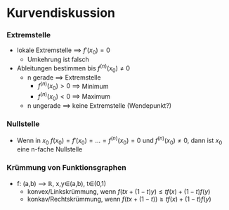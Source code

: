 # Kurvendiskussion
### Extremstelle
+ lokale Extremstelle ==> $f'(x_0)=0$
	+ Umkehrung ist falsch
+ Ableitungen bestimmen bis $f^{(n)}(x_0)≠0$
	+ n gerade ==> Extremstelle
		+ $f^{(n)}(x_0)>0$ ==> Minimum
		+ $f^{(n)}(x_0)<0$ ==> Maximum
	+ n ungerade ==> keine Extremstelle (Wendepunkt?)

### Nullstelle
+ Wenn in $x_0$ $f(x_0)=f'(x_0)=...=f^{(n)}(x_0)=0$ und $f^{(n)}(x_0)≠0$, dann ist $x_0$ eine n-fache Nullstelle

### Krümmung von Funktionsgraphen
+ f: (a,b) --> ℝ, x,y∈(a,b), t∈(0,1)
	+ konvex/Linkskrümmung, wenn $f(tx+(1-t)y)≤tf(x)+(1-t)f(y)$
	+ konkav/Rechtskrümmung, wenn $f(tx+(1-t))≥tf(x)+(1-t)f(y)$
